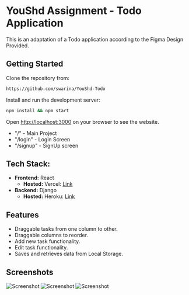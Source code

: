 # YouShd Assignment - Todo Application

This is an adaptation of a Todo application according to the Figma Design Provided.

## Getting Started

Clone the repository from:
```bash
https://github.com/swarina/YouShd-Todo
```
Install and run the development server:

```bash
npm install && npm start
```

Open [http://localhost:3000](http://localhost:3000) on your browser to see the website.

- "/" - Main Project
- "/login" - Login Screen
- "/signup" - SignUp screen

## Tech Stack:

- **Frontend:** React
    - **Hosted:**  Vercel: <a href="https://you-shd-todo.vercel.app/">Link</a>
- **Backend:** Django
    - **Hosted:**  Heroku: <a href="https://youshd-todo-backend.herokuapp.com/">Link</a>

## Features

- Draggable tasks from one column to other.
- Draggable columns to reorder.
- Add new task functionality.
- Edit task functionality.
- Saves and retrieves data from  Local Storage.

## Screenshots

![Screenshot](https://user-images.githubusercontent.com/56193323/181119763-8c3bf4b2-a8b5-486c-9fbf-28b138969a9e.png)
![Screenshot](https://user-images.githubusercontent.com/56193323/181119782-0c20b4f6-1fc6-4777-a15d-288b9daab671.png)
![Screenshot](https://user-images.githubusercontent.com/56193323/181119794-c57d5bf3-4300-4a0f-baa7-439cbe9b23e2.png)
